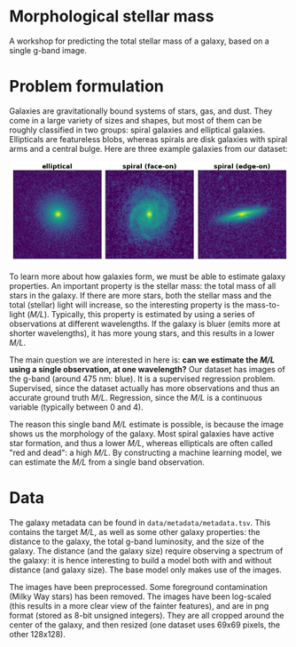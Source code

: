 # Morphological stellar mass

A workshop for predicting the total stellar mass of a galaxy, based on a single g-band image.

# Problem formulation

Galaxies are gravitationally bound systems of stars, gas, and dust. They come in a large variety of sizes and shapes, but most of them can be roughly classified in two groups: spiral galaxies and elliptical galaxies. Ellipticals are featureless blobs, whereas spirals are disk galaxies with spiral arms and a central bulge. Here are three example galaxies from our dataset:

![example galaxies](plots/example_galaxies.png)

To learn more about how galaxies form, we must be able to estimate galaxy properties. An important property is the stellar mass: the total mass of all stars in the galaxy. If there are more stars, both the stellar mass and the total (stellar) light will increase, so the interesting property is the mass-to-light (_M/L_). Typically, this property is estimated by using a series of observations at different wavelengths. If the galaxy is bluer (emits more at shorter wavelengths), it has more young stars, and this results in a lower _M/L_. 

The main question we are interested in here is: **can we estimate the _M/L_ using a single observation, at one wavelength?** Our dataset has images of the g-band (around 475 nm: blue). It is a supervised regression problem. Supervised, since the dataset actually has more observations and thus an accurate ground truth _M/L_. Regression, since the _M/L_ is a continuous variable (typically between 0 and 4).

The reason this single band _M/L_ estimate is possible, is because the image shows us the morphology of the galaxy. Most spiral galaxies have active star formation, and thus a lower _M/L_, whereas ellipticals are often called "red and dead": a high _M/L_. By constructing a machine learning model, we can estimate the _M/L_ from a single band observation.

# Data

The galaxy metadata can be found in `data/metadata/metadata.tsv`. This contains the target _M/L_, as well as some other galaxy properties: the distance to the galaxy, the total g-band luminosity, and the size of the galaxy. The distance (and the galaxy size) require observing a spectrum of the galaxy: it is hence interesting to build a model both with and without distance (and galaxy size). The base model only makes use of the images.

The images have been preprocessed. Some foreground contamination (Milky Way stars) has been removed. The images have been log-scaled (this results in a more clear view of the fainter features), and are in png format (stored as 8-bit unsigned integers). They are all cropped around the center of the galaxy, and then resized (one dataset uses 69x69 pixels, the other 128x128).